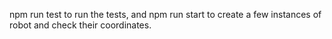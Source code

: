 npm run test to run the tests,
and npm run start to create a few instances of robot and check their coordinates.
